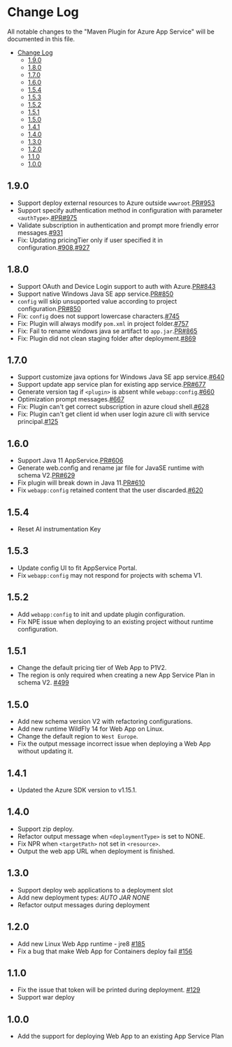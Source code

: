 # Change Log
All notable changes to the "Maven Plugin for Azure App Service" will be documented in this file.
- [Change Log](#change-log)
  - [1.9.0](#190)
  - [1.8.0](#180)
  - [1.7.0](#170)
  - [1.6.0](#160)
  - [1.5.4](#154)
  - [1.5.3](#153)
  - [1.5.2](#152)
  - [1.5.1](#151)
  - [1.5.0](#150)
  - [1.4.1](#141)
  - [1.4.0](#140)
  - [1.3.0](#130)
  - [1.2.0](#120)
  - [1.1.0](#110)
  - [1.0.0](#100)

## 1.9.0
- Support deploy external resources to Azure outside `wwwroot`.[PR#953](https://github.com/microsoft/azure-maven-plugins/pull/953)
- Support specify authentication method in configuration with parameter `<authType>`.[#PR#975](https://github.com/microsoft/azure-maven-plugins/pull/975)
- Validate subscription in authentication and prompt more friendly error messages.[#931](https://github.com/microsoft/azure-maven-plugins/issues/931)
- Fix: Updating pricingTier only if user specified it in configuration.[#908](https://github.com/microsoft/azure-maven-plugins/issues/908),[#927](https://github.com/microsoft/azure-maven-plugins/issues/927)

## 1.8.0
- Support OAuth and Device Login support to auth with Azure.[PR#843](https://github.com/microsoft/azure-maven-plugins/pull/843)
- Support native Windows Java SE app service.[PR#850](https://github.com/microsoft/azure-maven-plugins/pull/850)
- `config` will skip unsupported value according to project configuration.[PR#850](https://github.com/microsoft/azure-maven-plugins/pull/850)
- Fix: `config` does not support lowercase characters.[#745](https://github.com/microsoft/azure-maven-plugins/issues/745)
- Fix: Plugin will always modify `pom.xml` in project folder.[#757](https://github.com/microsoft/azure-maven-plugins/issues/757)
- Fix: Fail to rename windows java se artifact to `app.jar`.[PR#865](https://github.com/microsoft/azure-maven-plugins/pull/865)
- Fix: Plugin did not clean staging folder after deployment.[#869](https://github.com/microsoft/azure-maven-plugins/issues/869)

## 1.7.0
- Support customize java options for Windows Java SE app service.[#640](https://github.com/microsoft/azure-maven-plugins/issues/640)
- Support update app service plan for existing app service.[PR#677](https://github.com/microsoft/azure-maven-plugins/pull/677)
- Generate version tag if `<plugin>` is absent while `webapp:config`.[#660](https://github.com/microsoft/azure-maven-plugins/issues/660)
- Optimization prompt messages.[#667](https://github.com/microsoft/azure-maven-plugins/issues/667)
- Fix: Plugin can't get correct subscription in azure cloud shell.[#628](https://github.com/microsoft/azure-maven-plugins/issues/628)
- Fix: Plugin can't get client id when user login azure cli with service principal.[#125](https://github.com/microsoft/azure-maven-plugins/issues/125)

## 1.6.0
- Support Java 11 AppService.[PR#606](https://github.com/Microsoft/azure-maven-plugins/pull/606)
- Generate web.config and rename jar file for JavaSE runtime with schema V2.[PR#629](https://github.com/Microsoft/azure-maven-plugins/pull/629)
- Fix plugin will break down in Java 11.[PR#610](https://github.com/Microsoft/azure-maven-plugins/pull/610)
- Fix `webapp:config` retained content that the user discarded.[#620](https://github.com/Microsoft/azure-maven-plugins/pull/620)

## 1.5.4
- Reset AI instrumentation Key

## 1.5.3
- Update config UI to fit AppService Portal.
- Fix `webapp:config` may not respond for projects with schema V1.

## 1.5.2
- Add `webapp:config` to init and update plugin configuration.
- Fix NPE issue when deploying to an existing project without runtime configuration.

## 1.5.1
- Change the default pricing tier of Web App to P1V2.
- The region is only required when creating a new App Service Plan in schema V2. [#499](https://github.com/Microsoft/azure-maven-plugins/issues/499)

## 1.5.0
- Add new schema version V2 with refactoring configurations.
- Add new runtime WildFly 14 for Web App on Linux.
- Change the default region to `West Europe`.
- Fix the output message incorrect issue when deploying a Web App without updating it.

## 1.4.1
- Updated the Azure SDK version to v1.15.1.

## 1.4.0
- Support zip deploy.
- Refactor output message when `<deploymentType>` is set to NONE.
- Fix NPR when `<targetPath>` not set in `<resource>`.
- Output the web app URL when deployment is finished.

## 1.3.0
- Support deploy web applications to a deployment slot
- Add new deployment types: *AUTO* *JAR* *NONE*
- Refactor output messages during deployment

## 1.2.0
- Add new Linux Web App runtime - jre8 [#185](https://github.com/Microsoft/azure-maven-plugins/issues/185)
- Fix a bug that make Web App for Containers deploy fail [#156](https://github.com/Microsoft/azure-maven-plugins/issues/156)

## 1.1.0
- Fix the issue that token will be printed during deployment. [#129](https://github.com/Microsoft/azure-maven-plugins/issues/129)
- Support war deploy

## 1.0.0
- Add the support for deploying Web App to an existing App Service Plan

